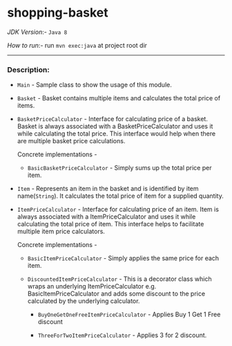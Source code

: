 # shopping-basket

_JDK Version_:- `Java 8`

_How to run_:- run `mvn exec:java` at project root dir

---

### Description:

* `Main` - Sample class to show the usage of this module.

* `Basket` - Basket contains multiple items and calculates the total price of items.

* `BasketPriceCalculator` - Interface for calculating price of a basket.
    Basket is always associated with a BasketPriceCalculator and uses it while
    calculating the total price. This interface would help when there are multiple
    basket price calculations.

    Concrete implementations -
    * `BasicBasketPriceCalculator` - Simply sums up the total price per item.

* `Item` - Represents an item in the basket and is identified by item name(`String`).
    It calculates the total price of item for a supplied quantity.

* `ItemPriceCalculator` - Interface for calculating price of an item.
    Item is always associated with a ItemPriceCalculator and uses it while
    calculating the total price of item. This interface helps to facilitate multiple
    item price calculators.

    Concrete implementations -
    * `BasicItemPriceCalculator` - Simply applies the same price for each item.

    * `DiscountedItemPriceCalculator` - This is a decorator class which wraps an
        underlying ItemPriceCalculator e.g. BasicItemPriceCalculator and adds
        some discount to the price calculated by the underlying calculator.

        * `BuyOneGetOneFreeItemPriceCalculator` - Applies Buy 1 Get 1 Free discount

        * `ThreeForTwoItemPriceCalculator` - Applies 3 for 2 discount.